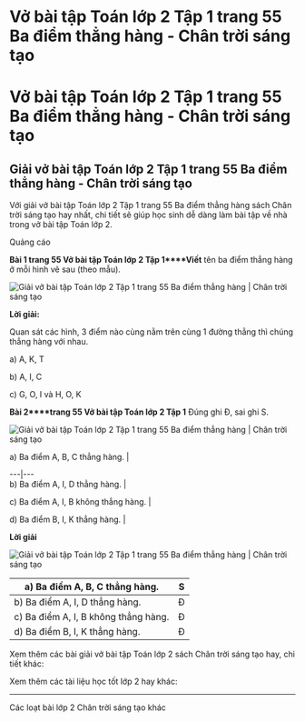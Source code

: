 # Vở bài tập Toán lớp 2 Tập 1 trang 55 Ba điểm thẳng hàng - Chân trời sáng tạo

# Vở bài tập Toán lớp 2 Tập 1 trang 55 Ba điểm thẳng hàng - Chân trời sáng tạo

## Giải vở bài tập Toán lớp 2 Tập 1 trang 55 Ba điểm thẳng hàng - Chân trời sáng tạo

Với giải vở bài tập Toán lớp 2 Tập 1 trang 55 Ba điểm thẳng hàng sách Chân trời sáng tạo hay nhất, chi tiết sẽ giúp học sinh dễ dàng làm bài tập về nhà trong vở bài tập Toán lớp 2.

Quảng cáo

**Bài 1 trang 55 Vở bài tập Toán lớp 2 Tập 1****Viết** tên ba điểm thẳng hàng ở mỗi hình vẽ sau (theo mẫu).

![Giải vở bài tập Toán lớp 2 Tập 1 trang 55 Ba điểm thẳng hàng | Chân trời sáng tạo](https://vietjack.com/vbt-toan-2-ct/images/ba-diem-thang-hang-trang-55-116174.PNG)

**Lời giải:**

Quan sát các hình, 3 điểm nào cùng nằm trên cùng 1 đường thẳng thì chúng thẳng hàng với nhau.

a) A, K, T

b) A, I, C

c) G, O, I và H, O, K

**Bài 2****trang 55 Vở bài tập Toán lớp 2 Tập 1** Đúng ghi Đ, sai ghi S.

![Giải vở bài tập Toán lớp 2 Tập 1 trang 55 Ba điểm thẳng hàng | Chân trời sáng tạo](https://vietjack.com/vbt-toan-2-ct/images/ba-diem-thang-hang-trang-55-116172.PNG)

a) Ba điểm A, B, C thẳng hàng.  |    
  
---|---  
b) Ba điểm A, I, D thẳng hàng. |    
  
c) Ba điểm A, I, B không thẳng hàng. |    
  
d) Ba điểm B, I, K thẳng hàng. |    
  
  
**Lời giải**

![Giải vở bài tập Toán lớp 2 Tập 1 trang 55 Ba điểm thẳng hàng | Chân trời sáng tạo](https://vietjack.com/vbt-toan-2-ct/images/ba-diem-thang-hang-trang-55-116173.PNG)

a) Ba điểm A, B, C thẳng hàng.  |  S  
---|---  
b) Ba điểm A, I, D thẳng hàng. |  Đ  
c) Ba điểm A, I, B không thẳng hàng. |  Đ  
d) Ba điểm B, I, K thẳng hàng. |  Đ  
  
Xem thêm các bài giải vở bài tập Toán lớp 2 sách Chân trời sáng tạo hay, chi tiết khác:

Xem thêm các tài liệu học tốt lớp 2 hay khác:

* * *

Các loạt bài lớp 2 Chân trời sáng tạo khác
